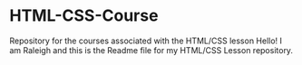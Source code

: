 # HTML-CSS-Course
Repository for the courses associated with the HTML/CSS lesson
Hello! I am Raleigh and this is the Readme file for my HTML/CSS Lesson repository.
